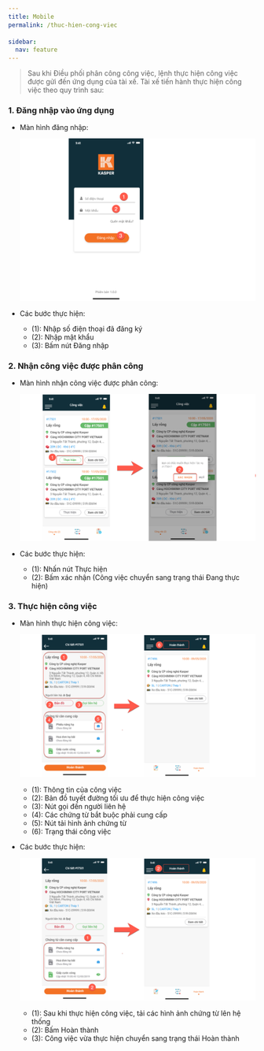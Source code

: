 ```yaml
---
title: Mobile
permalink: /thuc-hien-cong-viec

sidebar:
  nav: feature
---
```


> Sau khi Điều phối phân công công việc, lệnh thực hiện công việc được gửi đến ứng dụng của tài xế. Tài xế tiến hành thực hiện công việc theo quy trình sau:

### **1. Đăng nhập vào ứng dụng**

- Màn hình đăng nhập:

  ![](assets/mobile/signin/mobile-sign-in.png)

- Các bước thực hiện:
  - (1): Nhập số điện thoại đã đăng ký
  - (2): Nhập mật khẩu
  - (3): Bấm nút Đăng nhập

### **2. Nhận công việc được phân công**

- Màn hình nhận công việc được phân công:

  ![](assets/mobile/process/mobile-process-1.png)

- Các bước thực hiện:
  - (1): Nhấn nút Thực hiện
  - (2): Bấm xác nhận (Công việc chuyển sang trạng thái Đang thực hiện)

### **3. Thực hiện công việc**

- Màn hình thực hiện công việc:

  ![](assets/mobile/process/mobile-process-2.png)

  - (1): Thông tin của công việc
  - (2): Bản đồ tuyết đường tối ưu để thực hiện công việc
  - (3): Nút gọi đến người liên hệ
  - (4): Các chứng từ bắt buộc phải cung cấp
  - (5): Nút tải hình ảnh chứng từ
  - (6): Trạng thái công việc

- Các bước thực hiện:

  ![](assets/mobile/process/mobile-process-3.png)

  - (1): Sau khi thực hiện công việc, tải các hình ảnh chứng từ lên hệ thống
  - (2): Bấm Hoàn thành
  - (3): Công việc vừa thực hiện chuyển sang trạng thái Hoàn thành
